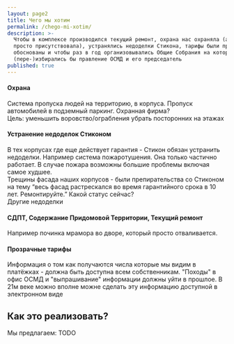 ```yaml
---
layout: page2
title: Чего мы хотим
permalink: /chego-mi-xotim/
description: >-
  Чтобы в комплексе производился текущий ремонт, охрана нас охраняла (а не
  просто присутствовала), устранялись недоделки Стикона, тарифы были прозрачны и
  обоснованы и чтобы раз в год организовывались Общие Собрания на которых
  (пере-)избирались бы правление ОСМД и его председатель
published: true
---
```


#### Охрана
Система пропуска людей на территорию, в корпуса. Пропуск автомобилей в подземный паркинг. Охранная фирма?<br> 
Цель: уменьшить воровство/ограбления убрать посторонних на этажах

#### Устранение недоделок Стиконом 
В тех корпусах где еще действует гарантия - Стикон обязан устранить недоделки.
Например система пожаротушения. Она только частично работает. В случае пожара возможны большие проблемы включая самое худшее. <br>
Трещины фасада наших корпусов - были препирательства со Стиконом на тему “весь фасад растрескался во время гарантийного срока в 10 лет. Ремонтируйте.” Какой статус сейчас?<br>
Другие недоделки

#### СДПТ, Содержание Придомовой Территории, Текущий ремонт
Например починка мрамора во дворе, который просто отваливается.

#### Прозрачные тарифы
Информация о том как получаются числа которые мы видим в платёжках - должна быть доступна всем собственникам. "Походы" в офис ОСМД и "выпрашивание" информации должны уйти в прошлое. В 21м веке можно вполне можне сделать эту информацию доступной в электронном виде

## Как это реализовать?
Мы предлагаем: TODO

